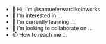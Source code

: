 - 👋 Hi, I’m @samuelerwardikoinworks
- 👀 I’m interested in ...
- 🌱 I’m currently learning ...
- 💞️ I’m looking to collaborate on ...
- 📫 How to reach me ...

<!---
samuelerwardikoinworks/samuelerwardikoinworks is a ✨ special ✨ repository because its `README.md` (this file) appears on your GitHub profile.
You can click the Preview link to take a look at your changes.
--->
